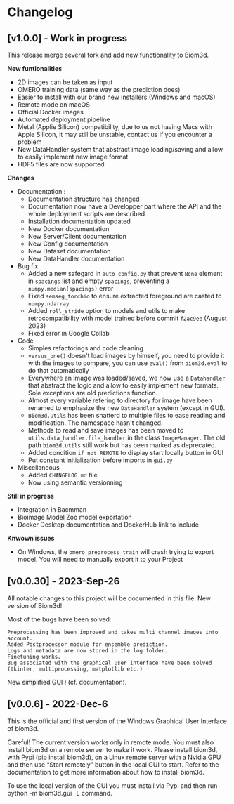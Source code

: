 # Changelog

## [v1.0.0] - Work in progress
This release merge several fork and add new functionality to Biom3d.

**New funtionalities**
- 2D images can be taken as input
- OMERO training data (same way as the prediction does)
- Easier to install with our brand new installers (Windows and macOS)
- Remote mode on macOS
- Official Docker images
- Automated deployment pipeline
- Metal (Applie Silicon) compatibility, due to us not having Macs with Apple Silicon, it may still be unstable, contact us if you encounter a problem
- New DataHandler system that abstract image loading/saving and allow to easily implement new image format
- HDF5 files are now supported

**Changes**
- Documentation :
  - Documentation structure has changed
  - Documentation now have a Developper part where the API and the whole deployment scripts are described
  - Installation documentation updated
  - New Docker documentation
  - New Server/Client documentation
  - New Config documentation
  - New Dataset documentation
  - New DataHandler documentation
- Bug fix
  - Added a new safegard in `auto_config.py` that prevent `None` element in `spacings` list and empty `spacings`, preventing a `numpy.median(spacings)` error
  - Fixed `semseg_torchio` to ensure extracted foreground are casted to `numpy.ndarray`
  - Added `roll_stride` option to models and utils to make retrocompatibility with model trained before commit `f2ac9ee` (August 2023)
  - Fixed error in Google Collab
- Code 
  - Simples refactorings and code cleaning
  - `versus_one()` doesn't load images by himself, you need to provide it with the images to compare, you can use `eval()` from `biom3d.eval` to do that automatically
  - Everywhere an image was loaded/saved, we now use a `Datahandler` that abstract the logic and allow to easily implement new formats. Sole exceptions are old predictions function.
  - Almost every variable refering to directory for image have been renamed to emphasize the new `DataHandler` system (except in GUI).
  - `Biom3d.utils` has been shatterd to multiple files to ease reading and modification. The namespace hasn't changed.
  - Methods to read and save images has been moved to `utils.data_handler.file_handler` in the class `ImageManager`. The old path `biom3d.utils` still work but has been marked as deprecated.
  - Added condition `if not REMOTE` to display start locally button in GUI
  - Put constant initialization before imports in `gui.py`
- Miscellaneous
  - Added `CHANGELOG.md` file  
  - Now using semantic versionning

**Still in progress**
- Integration in Bacmman
- Bioimage Model Zoo model exportation
- Docker Desktop documentation and DockerHub link to include

**Knwown issues**
- On Windows, the `omero_preprocess_train` will crash trying to export model. You will need to manually export it to your Project


## [v0.0.30] - 2023-Sep-26
All notable changes to this project will be documented in this file.
New version of Biom3d!

Most of the bugs have been solved:

    Preprocessing has been improved and takes multi channel images into account.
    Added Postprocessor module for ensemble prediction.
    Logs and metadata are now stored in the log folder.
    Finetuning works.
    Bug associated with the graphical user interface have been solved (tkinter, multiprocessing, matplotlib etc.)

New simplified GUI ! (cf. documentation).

## [v0.0.6] - 2022-Dec-6
This is the official and first version of the Windows Graphical User Interface of biom3d.

Careful! The current version works only in remote mode. You must also install biom3d on a remote server to make it work. Please install biom3d, with Pypi (pip install biom3d), on a Linux remote server with a Nvidia GPU and then use “Start remotely” button in the local GUI to start. Refer to the documentation to get more information about how to install biom3d.

To use the local version of the GUI you must install via Pypi and then run python -m biom3d.gui -L command.